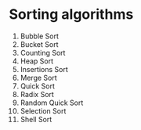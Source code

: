 # Sorting algorithms

1. Bubble Sort
2. Bucket Sort
3. Counting Sort
4. Heap Sort
5. Insertions Sort
6. Merge Sort
7. Quick Sort
8. Radix Sort
9. Random Quick Sort
10. Selection Sort
11. Shell Sort